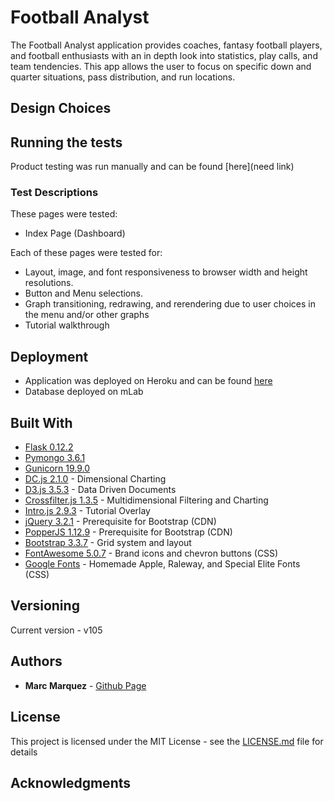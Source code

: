 # Football Analyst

The Football Analyst application provides coaches, fantasy football players, and football enthusiasts with an in depth look into statistics, play calls, and team tendencies. This app allows the user to focus on specific down and quarter situations, pass distribution, and run locations. 

## Design Choices

## Running the tests

Product testing was run manually and can be found [here](need link) 

### Test Descriptions

These pages were tested:
* Index Page (Dashboard) 

Each of these pages were tested for:
* Layout, image, and font responsiveness to browser width and height resolutions.
* Button and Menu selections.
* Graph transitioning, redrawing, and rerendering due to user choices in the menu and/or other graphs
* Tutorial walkthrough


## Deployment
* Application was deployed on Heroku and can be found [here](https://football-analyst.herokuapp.com/)
* Database deployed on mLab 

## Built With

* [Flask 0.12.2](http://flask.pocoo.org/)
* [Pymongo 3.6.1](https://api.mongodb.com/python/current/)
* [Gunicorn 19.9.0](http://gunicorn.org/)
* [DC.js 2.1.0](https://dc-js.github.io/dc.js/) - Dimensional Charting
* [D3.js 3.5.3](https://d3js.org/) - Data Driven Documents
* [Crossfilter.js 1.3.5](http://square.github.io/crossfilter/) - Multidimensional Filtering and Charting
* [Intro.js 2.9.3](https://introjs.com/) - Tutorial Overlay
* [jQuery 3.2.1](http://code.jquery.com/) - Prerequisite for Bootstrap (CDN)
* [PopperJS 1.12.9](https://popper.js.org/) - Prerequisite for Bootstrap (CDN)
* [Bootstrap 3.3.7](https://getbootstrap.com/) - Grid system and layout
* [FontAwesome 5.0.7](https://fontawesome.com/) - Brand icons and chevron buttons (CSS)
* [Google Fonts](fonts.google.com) - Homemade Apple, Raleway, and Special Elite Fonts (CSS)

## Versioning
Current version - v105

## Authors

* **Marc Marquez** - [Github Page](https://github.com/marc-marquez/)

## License

This project is licensed under the MIT License - see the [LICENSE.md](LICENSE.md) file for details

## Acknowledgments
